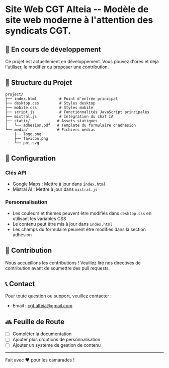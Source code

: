 # Site Web CGT Alteia -- Modèle de site web moderne à l'attention des syndicats CGT.

## 🚧 En cours de développement

Ce projet est actuellement en développement. Vous pouvez d'ores et déjà l'utiliser, le modifier ou proposer une contribution.

## 📁 Structure du Projet

```
project/
├── index.html          # Point d'entrée principal
├── desktop.css         # Styles desktop
├── mobile.css          # Styles mobile
├── script.js           # Fonctionnalités JavaScript principales
├── mistral.js          # Intégration du chat IA
├── static/            # Assets statiques
│   └── adhesion.pdf   # Template du formulaire d'adhésion
└── media/             # Fichiers médias
    ├── logo.png
    ├── favicon.png
    └── poi.svg
```

## 🔧 Configuration

### Clés API
- Google Maps : Mettre à jour dans `index.html`
- Mistral AI : Mettre à jour dans `mistral.js`

### Personnalisation
- Les couleurs et thèmes peuvent être modifiés dans `desktop.css` en utilisant les variables CSS
- Le contenu peut être mis à jour dans `index.html`
- Les champs du formulaire peuvent être modifiés dans la section adhésion

## 🤝 Contribution

Nous accueillons les contributions ! Veuillez lire nos directives de contribution avant de soumettre des pull requests.


## 📞 Contact

Pour toute question ou support, veuillez contacter :
- Email : cgt.alteia@gmail.com

## 🔜 Feuille de Route

- [ ] Compléter la documentation
- [ ] Ajouter plus d'options de personnalisation
- [ ] Ajouter un système de gestion de contenu

---

Fait avec ❤️ pour les camarades !
